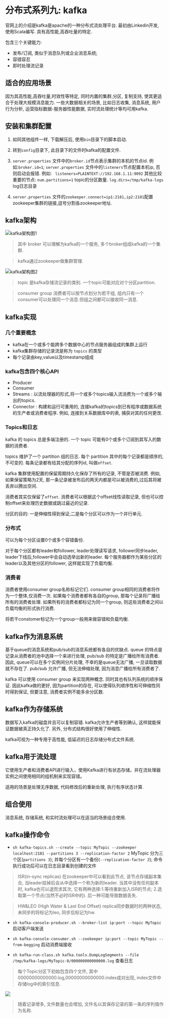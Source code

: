 # 分布式系列九: kafka

官网上的介绍是kafka是apache的一种分布式流处理平台. 最初由Linkedin开发, 使用Scala编写. 具有高性能,高吞吐量的特定.

包含三个关键能力:

* 发布/订阅, 类似于消息队列或企业消息系统;
* 容错容忍
* 即时处理流记录

 ## 适合的应用场景

 因为其高性能,高吞吐量,时效性等特定, 同时内置的集群,分区, 复制支持, 使其更适合于处理大规模消息能力. 一些大数据相关的场景, 比如日志收集, 消息系统, 用户行为分析, 运营指标数据-服务器性能数据, 实时流处理统计等均可用kafka. 


## 安装和集群配置

1. 如同其他组件一样, 下载解压后, 使用`bin`目录下的脚本启动.

2. 转到`config`目录下, 此目录下的文件时kafka的配置文件. 

3. `server.properties` 文件中的`broker.id`节点表示集群的本机的节点id. 例如:`broker.id=1`; 
`server.properties` 文件中的`listeners`节点配置本机ip, 否则启动会报错. 例如: ` listeners=PLAINTEXT://192.168.1.11:9092`
其他比较重要的节点: 
`num.partitions=1` topic的分区数量.
`log.dirs=/tmp/kafka-logs` log日志目录

4. `server.properties` 文件的`zookeeper.connect=ip1:2181,ip2:2181`配置zookeeper集群的链接,逗号分割各zookeeper地址.

## kafka架构

![kafka架构图1](../images/18290330549744.png)

> 其中 broker 可以理解为kafka的一个服务, 多个broker组成kafka的一个集群. 

> kafka通过zookeeper做集群管理. 


![kafka架构图2](../images/1672032911299122.png)

> topic 是kafka存储流记录的类别. 一个topic可能对应对个分区partition. 

> consumer group 消费者可以按节点划分为若干组, 组内只有一个consumer可以处理同一个消息.但组之间都可以接收同一消息. 


## kafka实现

### 几个重要概念

* kafka在一个或多个能跨多个数据中心的节点服务器组成的集群上运行
* kafka集群存储的记录流是称为 `topics` 的类型
* 每个记录由key,value以及timestamp组成

### kafka包含四个核心API

* Producer 
* Consumer
* Streams : 以流处理器的形式,将一个或多个topics输入流消费为一个或多个输出的topics. 
* Connector : 构建和运行可重用的, 连接kafka的topics到已有程序或数据系统的生产者或消费者程序. 例如, 连接到关系数据库中的表, 捕获对其的任何更改. 

### Topics和日志

kafka 的 topics 总是多端注册的. 一个 topic 可能有0个或多个订阅到其写入的数据的消费者. 

topics 维护了一个 partition 组的日志. 每个 partition 其中的每个记录都是顺序的, 不可变的. 每条记录都有给其分配的序列id, 叫做`offset`. 

kafka 集群使用配置的保留周期持久化保存了所有的记录, 不管是否被消费. 例如, 如果保留策略为2天, 那一条记录被发布后的两天内都是可以被消费的,过后其将被丢弃以腾出空间. 

消费者其实仅保留了`offset`. 消费者可以根据这个offset线性读取记录, 但也可以控制offset来处理历史数据或跳过最近的记录. 

分区的目的: 一是伸缩性得到保证;二是每个分区可以作为一个并行单元. 

### 分布式

可以为每个分区设置0个或多个容错备份. 

对于每个分区都有leader和follower, leader处理读写请求, follower同步leader, leader下线后,follower中会自动选举出新的leader. 每个服务器都作为某些分区的leader以及其他分区的follower, 这样就实现了负载均衡. 

### 消费者

消费者使用consumer group名称标记它们. consumer group相同的消费者将作为一个整体,仅消费一次. 如果每个消费者都有各自的group, 那每个记录将广播给所有的消费者处理. 如果所有的消费者都标记为同一个group, 则这些消费者之间以负载均衡的形式执行消费. 

将若干constomer标记为一个group一般用来做容错和负载均衡. 

## kafka作为消息系统

基于queue的消息系统和pub/sub的消息系统都有各自的优缺点. queue 的特点是记录从消费者的池中选择一个来进行处理, pub/sub 的特定是广播给所有消费者. 因此, queue可以在多个实例间分片处理, 不幸的是queue无法广播, 一旦读取数据就不存在了. pub/sub 允许广播, 但无法伸缩处理, 因为消息广播给所有消费者了. 

kafka 可以使用 consumer group 来实现两种概念. 同时其也有队列系统的顺序保证. 因此kafka做的更好, 因为partition的存在, 可以使得队列顺序性和可伸缩性同时得到保证, 但要注意, 消费者实例不能多余分区数. 

## kafka作为存储系统

数据写入kafka的磁盘并且可以复制容错. kafka允许生产者等到确认, 这样就能保证数据被真正持久化了. 另外, 分布式结构很好使用了伸缩性. 

kafka可视为一种专用于高性能, 低延迟的日志存储分布式文件系统.

## kafka用于流处理

它使用生产者和消费者API进行输入，使用Kafka进行有状态存储，并在流处理器实例之间使用相同的组机制来实现容错。

适用的场景是处理无序数据, 代码修改后的重新处理, 执行有序状态计算. 

## 组合使用

消息系统, 存储系统, 和实时流处理可以在适当的场景组合使用. 

## kafka操作命令

* `sh kafka-topics.sh --create --topic MyTopic --zookeeper localhost:2181 --partitions 3 --replication-factor 2`  MyTopic 分为三个区(`partitions 3`); 并每个分区有一个备份(`--replication-factor 2`);  命令执行成功后可以在日志目录看到创建的文件

> ISR(in-sync replicas) 在zookeeper中可以看到此节点, 该节点存储副本集合, 当leader挂掉后会从中选择一个称为新的leader. 当其中没有任何副本时, kafka也可以退而求其次, 它有两种选择:1.等待重新加入ISR的节点; 2.选取第一个节点(当然不必时ISR中的). 后一种可能导致数据丢失.

> HW&LEO (High Water & Last End Offset) replica同步数据时的两种状态, 未同步的将标记为leo, 同步后标记为hw.

* `sh kafka-console-producer.sh --broker-list ip:port --topic MyTopic` 启动客户端发送

* `sh kafka-console-consumer.sh --zookeeper ip:port --topic MyTopic --from-begging` 启动消费端接收

* `sh kafka-run-class.sh kafka.tools.DumpLogSegments --file /tmp/kafka-logs/MyTopic-0/000000000000000.log` 查看日志

> 每个Topic分区下初始包含四个文件, 其中00000000000000.log,00000000000000.index成对出现, index文件中存储log中的索引信息.

![](../images/1675102487133139.png)

> 随着记录增多, 文件数量也会增加, 文件名以其保存记录的第一条的序列值作为名称. 


